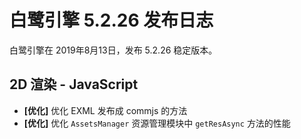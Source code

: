 # 白鹭引擎 5.2.26 发布日志
白鹭引擎在 2019年8月13日，发布 5.2.26 稳定版本。

## 2D 渲染 - JavaScript 
- **[优化]** 优化 EXML 发布成 commjs 的方法
- **[优化]** 优化 `AssetsManager` 资源管理模块中 `getResAsync` 方法的性能


